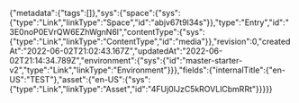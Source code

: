 {"metadata":{"tags":[]},"sys":{"space":{"sys":{"type":"Link","linkType":"Space","id":"abjv67t9l34s"}},"type":"Entry","id":"3E0noP0EVrQW6EZhWgnN6l","contentType":{"sys":{"type":"Link","linkType":"ContentType","id":"media"}},"revision":0,"createdAt":"2022-06-02T21:02:43.167Z","updatedAt":"2022-06-02T21:14:34.789Z","environment":{"sys":{"id":"master-starter-v2","type":"Link","linkType":"Environment"}}},"fields":{"internalTitle":{"en-US":"TEST"},"asset":{"en-US":{"sys":{"type":"Link","linkType":"Asset","id":"4FUj0IJzC5kROVLlCbmRRt"}}}}}